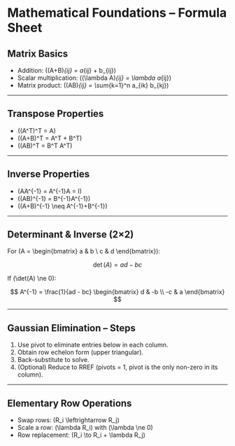 # Mathematical Foundations – Formula Sheet

## Matrix Basics
- Addition: \((A+B)_{ij} = a_{ij} + b_{ij}\)
- Scalar multiplication: \((\lambda A)_{ij} = \lambda a_{ij}\)
- Matrix product: \((AB)_{ij} = \sum_{k=1}^n a_{ik} b_{kj}\)

---

## Transpose Properties
- \((A^T)^T = A\)
- \((A+B)^T = A^T + B^T\)
- \((AB)^T = B^T A^T\)

---

## Inverse Properties
- \(AA^{-1} = A^{-1}A = I\)
- \((AB)^{-1} = B^{-1}A^{-1}\)
- \((A+B)^{-1} \neq A^{-1}+B^{-1}\)

---

## Determinant & Inverse (2×2)
For \(A = \begin{bmatrix} a & b \\ c & d \end{bmatrix}\):

$$
\det(A) = ad - bc
$$

If \(\det(A) \ne 0\):

$$
A^{-1} = \frac{1}{ad - bc} \begin{bmatrix} d & -b \\ -c & a \end{bmatrix}
$$

---

## Gaussian Elimination – Steps
1. Use pivot to eliminate entries below in each column.  
2. Obtain row echelon form (upper triangular).  
3. Back-substitute to solve.  
4. (Optional) Reduce to RREF (pivots = 1, pivot is the only non-zero in its column).

---

## Elementary Row Operations
- Swap rows: \(R_i \leftrightarrow R_j\)  
- Scale a row: \(\lambda R_i\) with \(\lambda \ne 0\)  
- Row replacement: \(R_i \to R_i + \lambda R_j\)  
